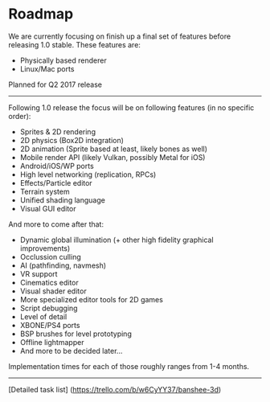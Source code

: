# Roadmap

We are currently focusing on finish up a final set of features before releasing 1.0 stable. These features are:
 - Physically based renderer
 - Linux/Mac ports

Planned for Q2 2017 release

---------------------------------------------------

Following 1.0 release the focus will be on following features (in no specific order): 
 - Sprites & 2D rendering
 - 2D physics (Box2D integration)
 - 2D animation (Sprite based at least, likely bones as well)
 - Mobile render API (likely Vulkan, possibly Metal for iOS)
 - Android/iOS/WP ports
 - High level networking (replication, RPCs)
 - Effects/Particle editor
 - Terrain system
 - Unified shading language
 - Visual GUI editor 
 
And more to come after that:
 - Dynamic global illumination (+ other high fidelity graphical improvements)
 - Occlussion culling
 - AI (pathfinding, navmesh)
 - VR support
 - Cinematics editor
 - Visual shader editor
 - More specialized editor tools for 2D games
 - Script debugging
 - Level of detail
 - XBONE/PS4 ports
 - BSP brushes for level prototyping
 - Offline lightmapper
 - And more to be decided later...
 
Implementation times for each of those roughly ranges from 1-4 months.

---------------------------------------------------

[Detailed task list] (https://trello.com/b/w6CyYY37/banshee-3d)